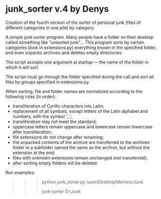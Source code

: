 # junk_sorter v.4 by Denys

Creation of the fourth version of the sorter of personal junk (files of different categories in one pile) by category.

A simple junk sorter program.
Many people have a folder on their desktop called something like "unsorted junk"...
This program sorts by certain categories (look in extensions.py) everything known in the specified folder, and even unpacks archives and deletes empty directories.

The script accepts one argument at startup — the name of the folder in which it will sort.

The script must go through the folder specified during the call and sort all files by groups specified in extensions.py.

When sorting, file and folder names are normalized according to the following rules (in order):

- transliteration of Cyrillic characters into Latin;
- replacement of all symbols, except letters of the Latin alphabet and numbers, with the symbol '\_';
- transliteration may not meet the standard;
- uppercase letters remain uppercase and lowercase remain lowercase after transliteration;
- file extensions do not change after renaming;
- the unpacked contents of the archive are transferred to the archives folder in a subfolder named the same as the archive, but without the extension at the end;
- files with unknown extensions remain unchanged (not transferred);
- after sorting empty folders will be deleted.

Run examples:

> > > python junk_sorter.py /user/Desktop/Мотлох/Junk

> > > junk-sorter D:\Junk
